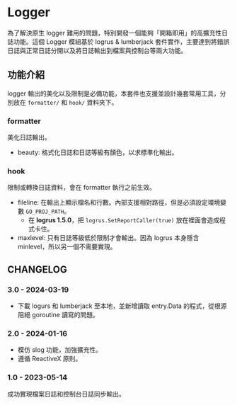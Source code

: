 # Logger
為了解決原生 logger 難用的問題，特別開發一個能夠「開箱即用」的高擴充性日誌功能。這個 Logger 模組基於 logrus & lumberjack 套件實作，主要達到將錯誤日誌與正常日誌分開以及將日誌輸出到檔案與控制台等兩大功能。

## 功能介紹
logger 輸出的美化以及限制是必備功能，本套件也支援並設計幾套常用工具，分別放在 `formatter/` 和 `hook/` 資料夾下。

### formatter
美化日誌輸出。

- beauty: 格式化日誌和日誌等級有顏色，以求標準化輸出。

### hook
限制或轉換日誌資料，會在 formatter 執行之前生效。

- fileline: 在輸出上顯示檔名和行數。內部支援相對路徑，但是必須設定環境變數 `GO_PROJ_PATH`。
    - 在 **logrus 1.5.0**，把 `logrus.SetReportCaller(true)` 放在裡面會造成程式卡住。
- maxlevel: 只有日誌等級低於限制才會輸出。因為 logrus 本身隱含 minlevel，所以另一個不需要實現。

## CHANGELOG
### 3.0 - 2024-03-19
- 下載 logurs 和 lumberjack 至本地，並新增讀取 entry.Data 的程式，從根源阻絕 goroutine 讀寫的問題。

### 2.0 - 2024-01-16
- 模仿 slog 功能，加強擴充性。
- 遵循 ReactiveX 原則。

### 1.0 - 2023-05-14
成功實現檔案日誌和控制台日誌同步輸出。